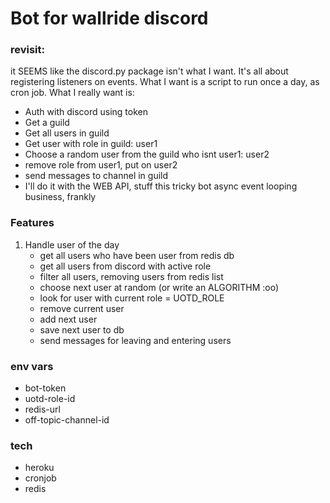 # Bot for wallride discord

### revisit:
it SEEMS like the discord.py package isn't what I want. It's all about registering listeners on events.
What I want is a script to run once a day, as cron job.
What I really want is:
- Auth with discord using token
- Get a guild
- Get all users in guild
- Get user with role in guild: user1
- Choose a random user from the guild who isnt user1: user2
- remove role from user1, put on user2
- send messages to channel in guild
- I'll do it with the WEB API, stuff this tricky bot async event looping business, frankly

### Features
1. Handle user of the day
    - get all users who have been user from redis db
    - get all users from discord with active role
    - filter all users, removing users from redis list
    - choose next user at random (or write an ALGORITHM :oo)
    - look for user with current role = UOTD_ROLE
    - remove current user
    - add next user
    - save next user to db
    - send messages for leaving and entering users

### env vars
- bot-token
- uotd-role-id
- redis-url
- off-topic-channel-id

### tech
- heroku
- cronjob
- redis